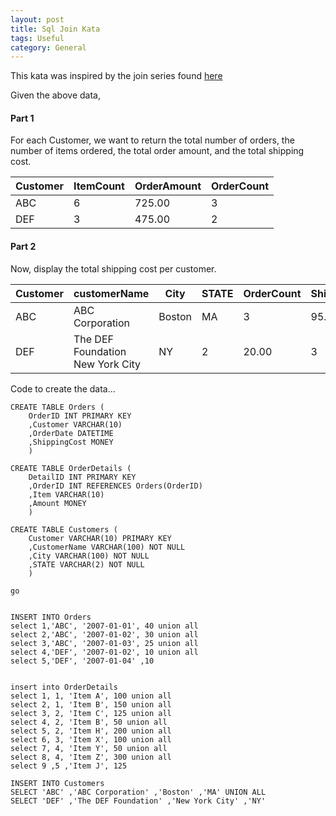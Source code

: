 ```yaml
---
layout: post
title: Sql Join Kata
tags: Useful
category: General
---
```

This kata was inspired by the join series found [here](http://www.sqlteam.com/article/how-to-use-group-by-in-sql-server)  

Given the above data,

#### Part 1 ####

For each Customer, we want to return the total number of orders, the number of items ordered, the total order amount, and the total shipping cost.

Customer | ItemCount | OrderAmount | OrderCount
---------|-----------|-------------|-----------
ABC	     | 6	     | 725.00	   | 3
DEF	     | 3         | 475.00	   | 2

#### Part 2 ####

Now, display the total shipping cost per customer.

Customer | customerName	     | City	          | STATE | OrderCount | ShippingTotal | ItemCount | OrderAmount 
---------|-------------------|----------------|-------|------------|---------------|-----------|-------------
ABC      | ABC Corporation   |	Boston        | MA	  | 3          | 95.00         | 6	       | 725.00      
DEF      | The DEF Foundation	New York City |	NY	  | 2	       | 20.00	       | 3	       | 475.00

Code to create the data...

~~~
CREATE TABLE Orders (
	OrderID INT PRIMARY KEY
	,Customer VARCHAR(10)
	,OrderDate DATETIME
	,ShippingCost MONEY
	)

CREATE TABLE OrderDetails (
	DetailID INT PRIMARY KEY
	,OrderID INT REFERENCES Orders(OrderID)
	,Item VARCHAR(10)
	,Amount MONEY
	) 

CREATE TABLE Customers (
	Customer VARCHAR(10) PRIMARY KEY
	,CustomerName VARCHAR(100) NOT NULL
	,City VARCHAR(100) NOT NULL
	,STATE VARCHAR(2) NOT NULL
	)

go


INSERT INTO Orders  
select 1,'ABC', '2007-01-01', 40 union all 
select 2,'ABC', '2007-01-02', 30 union all 
select 3,'ABC', '2007-01-03', 25 union all 
select 4,'DEF', '2007-01-02', 10 union all
select 5,'DEF', '2007-01-04' ,10


insert into OrderDetails 
select 1, 1, 'Item A', 100 union all 
select 2, 1, 'Item B', 150 union all 
select 3, 2, 'Item C', 125 union all 
select 4, 2, 'Item B', 50 union all 
select 5, 2, 'Item H', 200 union all 
select 6, 3, 'Item X', 100 union all 
select 7, 4, 'Item Y', 50 union all 
select 8, 4, 'Item Z', 300 union all
select 9 ,5 ,'Item J', 125

INSERT INTO Customers 
SELECT 'ABC' ,'ABC Corporation' ,'Boston' ,'MA' UNION ALL 
SELECT 'DEF' ,'The DEF Foundation' ,'New York City' ,'NY'
~~~
